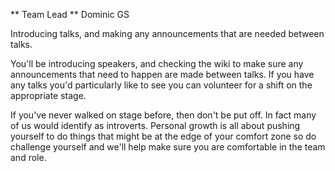** Team Lead ** Dominic GS

Introducing talks, and making any announcements that are needed between talks.

You'll be introducing speakers, and checking the wiki to make sure any announcements that need to happen are made between talks. If you have any talks you'd particularly like to see you can volunteer for a shift on the appropriate stage.

If you've never walked on stage before, then don't be put off. In fact many of us would identify as introverts. Personal growth is all about pushing yourself to do things that might be at the edge of your comfort zone so do challenge yourself and we'll help make sure you are comfortable in the team and role.
